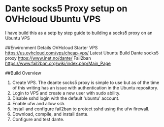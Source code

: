 # Dante socks5 Proxy setup on OVHcloud Ubuntu VPS
I have build this as a setp by step guide to building a socks5 proxy on an Ubuntu VPS

##Environment Details
OVHcloud Starter VPS https://us.ovhcloud.com/vps/cheap-vps/
Latest Ubuntu Build
Dante socks5 proxy https://www.inet.no/dante/
Fail2ban https://www.fail2ban.org/wiki/index.php/Main_Page

##Build Overview
1) Create VPS. The deante socks5 proxy is simple to use but as of the time of this writing has an issue with authentication in the Ubuntu repository.
2) Login to VPS and create a new user with sudo ability. 
3) Disable sshd login with the default 'ubuntu' account.
4) Enable ufw and allow ssh.
5) Install and configure fail2ban to protect sshd using the ufw firewall.
6) Download, compile, and install dante. 
7) Configure and test dante.
